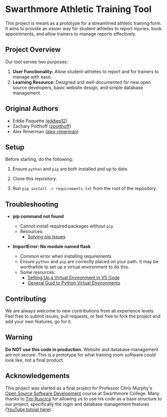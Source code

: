 # Swarthmore Athletic Training Tool
This project is meant as a prototype for a streamlined athletic training form. 
It aims to provide an easier way for student-athletes to report injuries, book appointments, 
and allow trainers to manage reports effectively. 

## Project Overview
Our tool serves two purposes:
1. **User Functionality:** Allow student-athletes to report and for trainers to manage with ease.
2. **Learning Resource:** Designed and well-documented for new open source developers, basic website 
design, and simple database management.

## Original Authors
- Eddie Paquette ([eddiep12](https://github.com/eddiep12))
- Zachary Potthoff ([zpotthoff](https://github.com/zpotthoff))
- Alex Rimerman ([alex-rimerman](https://github.com/alex-rimerman))

## Setup
Before starting, do the following:

1. Ensure `python` and `pip` are both installed and up to date.

2. Clone this repository.

3. Run `pip install -r requirements.txt` from the root of the repository.

## Troubleshooting
  - **pip command not found**
    - Cannot install required packages without `pip`
    - Resources:
      - [Solving pip Issues](https://flexiple.com/python/pip-command-not-found)

  - **ImportError: No module named flask**
    - Common error when installing requirements
    - Ensure `python` and `pip` are correctly placed on your path. It may be worthwhile 
    to set up a virtual environment to do this.
    - Some resources:
      - [Setting Up a Virtual Environment in VS Code](https://www.youtube.com/watch?app=desktop&v=GZbeL5AcTgw)
      - [General Guid to Python Virtual Environments](https://www.youtube.com/watch?v=KxvKCSwlUv8)

## Contributing
We are always welcome to new contributions from all experience levels. Feel free to submit issues, pull 
requests, or feel free to fork the project and add your own features, go for it.

## Warning
**Do NOT use this code in production.** Website and database management are not secure. 
This is a prototype for what training room software *could* look like, not a final 
product.

## Acknowledgements
This project was started as a final project for Professor Chris Murphy's 
[Open Source Software Development](https://www.cs.swarthmore.edu/~cmurphy/cs91r-f24.html) 
course at Swarthmore College. Many thanks to [Tim Ruscica](https://github.com/techwithtim)
for allowing us to use his code as a base structure to our project, specifically the login 
and database management features 
([YouTube tutoial here](https://www.youtube.com/watch?app=desktop&v=dam0GPOAvVI)).
